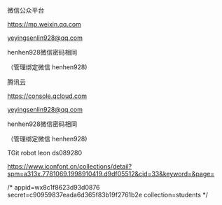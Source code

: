 微信公众平台

https://mp.weixin.qq.com

yeyingsenlin928@qq.com

henhen928微信密码相同

（管理绑定微信 henhen928)



腾讯云

https://console.qcloud.com

yeyingsenlin928@qq.com

henhen928微信密码相同

（管理绑定微信 henhen928)



TGit
robot
leon
ds089280



https://www.iconfont.cn/collections/detail?spm=a313x.7781069.1998910419.d9df05512&cid=33&keyword=&page=



/*
appid=wx8c1f8623d93d0876
secret=c90959837eada6d365f83b19f2761b2e
collection=students
*/
